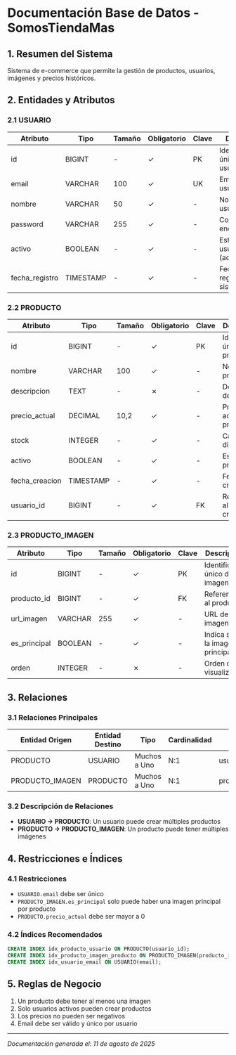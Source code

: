 # Documentación Base de Datos - SomosTiendaMas

## 1. Resumen del Sistema
Sistema de e-commerce que permite la gestión de productos, usuarios, imágenes y precios históricos.

## 2. Entidades y Atributos

### 2.1 USUARIO
| Atributo | Tipo | Tamaño | Obligatorio | Clave | Descripción |
|----------|------|--------|-------------|-------|-------------|
| id | BIGINT | - | ✓ | PK | Identificador único del usuario |
| email | VARCHAR | 100 | ✓ | UK | Email del usuario |
| nombre | VARCHAR | 50 | ✓ | - | Nombre del usuario |
| password | VARCHAR | 255 | ✓ | - | Contraseña encriptada |
| activo | BOOLEAN | - | ✓ | - | Estado del usuario (activo/inactivo) |
| fecha_registro | TIMESTAMP | - | ✓ | - | Fecha de registro en el sistema |

### 2.2 PRODUCTO
| Atributo | Tipo | Tamaño | Obligatorio | Clave | Descripción |
|----------|------|--------|-------------|-------|-------------|
| id | BIGINT | - | ✓ | PK | Identificador único del producto |
| nombre | VARCHAR | 100 | ✓ | - | Nombre del producto |
| descripcion | TEXT | - | ✗ | - | Descripción detallada |
| precio_actual | DECIMAL | 10,2 | ✓ | - | Precio actual del producto |
| stock | INTEGER | - | ✓ | - | Cantidad disponible |
| activo | BOOLEAN | - | ✓ | - | Estado del producto |
| fecha_creacion | TIMESTAMP | - | ✓ | - | Fecha de creación |
| usuario_id | BIGINT | - | ✓ | FK | Referencia al usuario creador |

### 2.3 PRODUCTO_IMAGEN
| Atributo | Tipo | Tamaño | Obligatorio | Clave | Descripción |
|----------|------|--------|-------------|-------|-------------|
| id | BIGINT | - | ✓ | PK | Identificador único de la imagen |
| producto_id | BIGINT | - | ✓ | FK | Referencia al producto |
| url_imagen | VARCHAR | 255 | ✓ | - | URL de la imagen |
| es_principal | BOOLEAN | - | ✓ | - | Indica si es la imagen principal |
| orden | INTEGER | - | ✗ | - | Orden de visualización |

## 3. Relaciones

### 3.1 Relaciones Principales
| Entidad Origen | Entidad Destino | Tipo | Cardinalidad | FK |
|----------------|-----------------|------|--------------|-----|
| PRODUCTO | USUARIO | Muchos a Uno | N:1 | usuario_id |
| PRODUCTO_IMAGEN | PRODUCTO | Muchos a Uno | N:1 | producto_id |

### 3.2 Descripción de Relaciones
- **USUARIO → PRODUCTO**: Un usuario puede crear múltiples productos
- **PRODUCTO → PRODUCTO_IMAGEN**: Un producto puede tener múltiples imágenes

## 4. Restricciones e Índices

### 4.1 Restricciones
- `USUARIO.email` debe ser único
- `PRODUCTO_IMAGEN.es_principal` solo puede haber una imagen principal por producto
- `PRODUCTO.precio_actual` debe ser mayor a 0

### 4.2 Índices Recomendados
```sql
CREATE INDEX idx_producto_usuario ON PRODUCTO(usuario_id);
CREATE INDEX idx_producto_imagen_producto ON PRODUCTO_IMAGEN(producto_id);
CREATE INDEX idx_usuario_email ON USUARIO(email);
```

## 5. Reglas de Negocio
1. Un producto debe tener al menos una imagen
2. Solo usuarios activos pueden crear productos
3. Los precios no pueden ser negativos
4. Email debe ser válido y único por usuario

---
*Documentación generada el: 11 de agosto de 2025*

